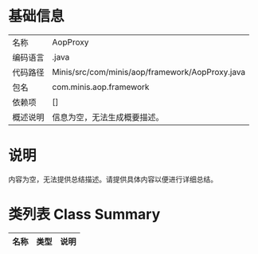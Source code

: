 # 基础信息

|      |      |
|------|------|
| 名称 | AopProxy |
| 编码语言 | .java |
| 代码路径 | Minis/src/com/minis/aop/framework/AopProxy.java |
| 包名 | com.minis.aop.framework |
| 依赖项 | [] |
| 概述说明 | 信息为空，无法生成概要描述。 |

# 说明

内容为空，无法提供总结描述。请提供具体内容以便进行详细总结。

# 类列表 Class Summary

| 名称   | 类型  | 说明 |
|-------|------|-------------|





